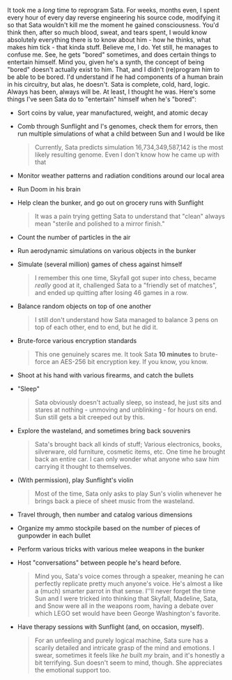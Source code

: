 It took me a *long* time to reprogram Sata. For weeks, months even, I spent every hour of every day reverse engineering his source code, modifying it so that Sata wouldn't kill me the moment he gained consciousness. You'd think then, after so much blood, sweat, and tears spent, I would know absolutely everything there is to know about him - how he thinks, what makes him tick - that kinda stuff.
Believe me, I do.
Yet still, he manages to confuse me.
See, he gets "bored" sometimes, and does certain things to entertain himself. Mind you, given he's a synth, the concept of being "bored" doesn't actually exist to him. That, and I didn't (re)program him to be able to be bored. I'd understand if he had components of a human brain in his circuitry, but alas, he doesn't. Sata is complete, cold, hard, logic. Always has been, always will be.
At least, I thought he was.
Here's some things I've seen Sata do to "entertain" himself when he's "bored":

- Sort coins by value, year manufactured, weight, and atomic decay
    
- Comb through Sunflight and I's genomes, check them for errors, then run multiple simulations of what a child between Sun and I would be like
    
    > Currently, Sata predicts simulation 16,734,349,587,142 is the most likely resulting genome. Even I don't know how he came up with that
    
- Monitor weather patterns and radiation conditions around our local area
    
- Run Doom in his brain
    
- Help clean the bunker, and go out on grocery runs with Sunflight
    
    > It was a pain trying getting Sata to understand that "clean" always mean "sterile and polished to a mirror finish."
    
- Count the number of particles in the air
    
- Run aerodynamic simulations on various objects in the bunker
    
- Simulate (several million) games of chess against himself
    
    > I remember this one time, Skyfall got super into chess, became *really* good at it, challenged Sata to a "friendly set of matches", and ended up quitting after losing 46 games in a row.
    
- Balance random objects on top of one another
    
    > I still don't understand how Sata managed to balance 3 pens on top of each other, end to end, but he did it.
    
- Brute-force various encryption standards
    
    > This one genuinely scares me. It took Sata **10 minutes** to brute-force an AES-256 bit encryption key. If you know, you know.
    
- Shoot at his hand with various firearms, and catch the bullets
    
- "Sleep"
    
    > Sata obviously doesn't actually sleep, so instead, he just sits and stares at nothing - unmoving and unblinking - for hours on end. Sun still gets a bit creeped out by this.
    
- Explore the wasteland, and sometimes bring back souvenirs
    
    > Sata's brought back all kinds of stuff; Various electronics, books, silverware, old furniture, cosmetic items, etc. One time he brought back an entire car. I can only wonder what anyone who saw him carrying it thought to themselves.
    
- (With permission), play Sunflight's violin
    
    > Most of the time, Sata only asks to play Sun's violin whenever he brings back a piece of sheet music from the wasteland.
    
- Travel through, then number and catalog various dimensions
    
- Organize my ammo stockpile based on the number of pieces of gunpowder in each bullet
    
- Perform various tricks with various melee weapons in the bunker
    
- Host "conversations" between people he's heard before.
    
    > Mind you, Sata's voice comes through a speaker, meaning he can perfectly replicate pretty much anyone's voice. He's almost a like a (much) smarter parrot in that sense. I''ll never forget the time Sun and I were tricked into thinking that Skyfall, Madeline, Sata, and Snow were all in the weapons room, having a debate over which LEGO set would have been George Washington's favorite.
    
- Have therapy sessions with Sunflight (and, on occasion, myself).
    
    > For an unfeeling and purely logical machine, Sata sure has a scarily detailed and intricate grasp of the mind and emotions. I swear, sometimes it feels like *he* built *my* brain, and it's honestly a bit terrifying. Sun doesn't seem to mind, though. She appreciates the emotional support too.